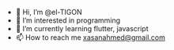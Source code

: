 - 👋 Hi, I’m @el-TIGON
- 👀 I’m interested in programming
- 🌱 I’m currently learning flutter, javascript
- 📫 How to reach me xasanahmed@gmail.com

<!---
el-TIGON/el-TIGON is a ✨ special ✨ repository because its `README.md` (this file) appears on your GitHub profile.
You can click the Preview link to take a look at your changes.
--->
